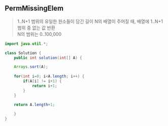 ## PermMissingElem
>1..N+1 범위의 유일한 원소들이 담긴 길이 N의 배열이 주어질 때, 배열에 1..N+1 범위 중 없는 값 반환  
>N의 범위는 0..100,000

~~~java
import java.util.*;

class Solution {
    public int solution(int[] A) {

    Arrays.sort(A);
    
    for(int i=0; i<A.length; i++) {
        if(A[i] != i+1) {
            return i+1;
        }
    }
    
    return A.length+1;

    }
}
~~~
